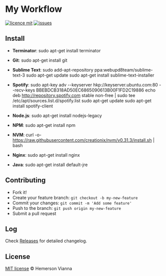 # My Workflow

[![licence mit](https://img.shields.io/badge/license-MIT-blue.svg?style=flat-square)](http://hemersonvianna.mit-license.org/)
[![issues](https://img.shields.io/github/issues/brazilian-dev/workflow.svg?style=flat-square)](https://github.com/brazilian-dev/workflow/issues)

## Install

- **Terminator**: sudo apt-get install terminator
- **Git**: sudo apt-get install git
- **Sublime Text**: 
	sudo add-apt-repository ppa:webupd8team/sublime-text-3
	sudo apt-get update
	sudo apt-get install sublime-text-installer
- **Spotify**:
	sudo apt-key adv --keyserver hkp://keyserver.ubuntu.com:80 --recv-keys BBEBDCB318AD50EC6865090613B00F1FD2C19886
	echo deb http://repository.spotify.com stable non-free | sudo tee /etc/apt/sources.list.d/spotify.list
	sudo apt-get update
	sudo apt-get install spotify-client

- **Node.js**: sudo apt-get install nodejs-legacy
- **NPM**: sudo apt-get install npm
- **NVM**:  curl -o- https://raw.githubusercontent.com/creationix/nvm/v0.31.3/install.sh | bash
- **Nginx**: sudo apt-get install nginx
- **Java**: sudo apt-get install default-jre

## Contributing

- Fork it!
- Create your feature branch: `git checkout -b my-new-feature`
- Commit your changes: `git commit -m 'Add some feature'`
- Push to the branch: `git push origin my-new-feature`
- Submit a pull request

## Log

Check [Releases](https://github.com/brazilian-dev/workflow/releases) for detailed changelog.

## License

[MIT license](http://hemersonvianna.mit-license.org/) © Hemerson Vianna
